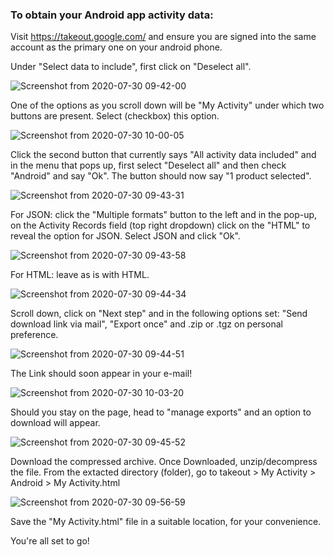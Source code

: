 ### To obtain your Android app activity data:

Visit https://takeout.google.com/ and ensure you are signed into the same account as the primary one on your android phone. 

Under "Select data to include", first click on "Deselect all". 

![Screenshot from 2020-07-30 09-42-00](https://user-images.githubusercontent.com/68754864/88880386-40839700-d24a-11ea-8163-0e033e5eaf03.png)

One of the options as you scroll down will be "My Activity" under which two buttons are present. Select (checkbox) this option.

![Screenshot from 2020-07-30 10-00-05](https://user-images.githubusercontent.com/68754864/88880884-88ef8480-d24b-11ea-8a99-f07da6793148.png)

Click the second button that currently says "All activity data included" and in the menu that pops up, first select "Deselect all" and then check "Android" and say "Ok". The button should now say "1 product selected". 

![Screenshot from 2020-07-30 09-43-31](https://user-images.githubusercontent.com/68754864/88880391-424d5a80-d24a-11ea-81f6-1c82dde14e0f.png)

For JSON: click the "Multiple formats" button to the left and in the pop-up, on the Activity Records field (top right dropdown) click on the "HTML" to reveal the option for JSON. Select JSON and click "Ok".

![Screenshot from 2020-07-30 09-43-58](https://user-images.githubusercontent.com/68754864/88880393-424d5a80-d24a-11ea-94c2-d8a60ab7e1b2.png)



For HTML: leave as is with HTML.

![Screenshot from 2020-07-30 09-44-34](https://user-images.githubusercontent.com/68754864/88880394-42e5f100-d24a-11ea-889e-e0d73d35935f.png)

Scroll down, click on "Next step" and in the following options set: "Send download link via mail", "Export once" and .zip or .tgz on personal preference. 

![Screenshot from 2020-07-30 09-44-51](https://user-images.githubusercontent.com/68754864/88880395-437e8780-d24a-11ea-9ce4-c7b360974855.png)

The Link should soon appear in your e-mail!

![Screenshot from 2020-07-30 10-03-20](https://user-images.githubusercontent.com/68754864/88881052-fdc2be80-d24b-11ea-9870-20765ac47ffc.png)

Should you stay on the page, head to "manage exports" and an option to download will appear.

![Screenshot from 2020-07-30 09-45-52](https://user-images.githubusercontent.com/68754864/88880400-44afb480-d24a-11ea-97f3-f4459b817db5.png)


Download the compressed archive. Once Downloaded, unzip/decompress the file. From the extacted directory (folder), go to takeout > My Activity > Android > My Activity.html

![Screenshot from 2020-07-30 09-56-59](https://user-images.githubusercontent.com/68754864/88880698-11b9f080-d24b-11ea-940b-35d48b50fc36.png)

Save the "My Activity.html" file in a suitable location, for your convenience. 

You're all set to go!
